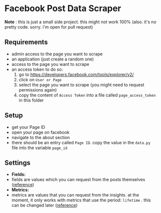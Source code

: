 # Facebook Post Data Scraper
**Note** : this is just a small side project. this might not work 100% (also. it's no pretty code. sorry. i'm open for pull request)

## Requirements
- admin access to the page you want to scrape
- an application (just create a random one)
- access to the page you want to scrape
- an access token to do so:
  1. go to https://developers.facebook.com/tools/explorer/v2/
  2. click on `User or Page`
  3. select the page you want to scrape (you might need to request permissions again)
  4. copy the content of `Access Token` into a file called `page_access_token` in this folder

## Setup
 - get your Page ID
  - open your page on facebook
  - navigate to the about section
  - there should be an entry called `Page ID`. copy the value in the `data.py` file into the variable `page_id`

## Settings
- **Fields:**
 - fields are values which you can request from the posts themselves ([reference](https://developers.facebook.com/docs/graph-api/reference/v6.0/page/feed#readfields "reference"))
- **Metrics:**
 - metrics are values that you can request from the insights. at the moment, it only works with metrics that use the period: `lifetime` . this can be changed later ([reference](https://developers.facebook.com/docs/graph-api/reference/v6.0/insights#page-post-engagement "reference"))